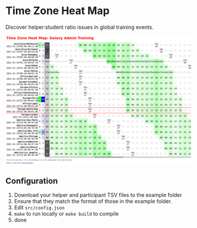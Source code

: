# Time Zone Heat Map

Discover helper:student ratio issues in global training events.

![heatmap with left axis being timezone and right axis being hours from event start](img/image.png)

## Configuration

1. Download your helper and participant TSV files to the example folder
2. Ensure that they match the format of those in the example folder.
3. Edit `src/config.json`
4. `make` to run locally or `make build` to compile
5. done

